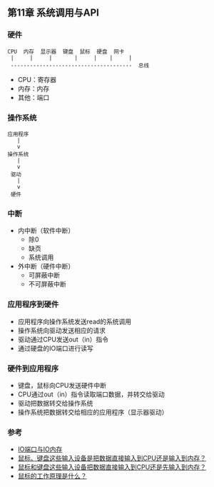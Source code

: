 ## 第11章 系统调用与API

### 硬件

```
CPU  内存  显示器  键盘  鼠标  硬盘  网卡
 |     |     |       |     |    |     |
 --------------------------------------  总线
```

- CPU：寄存器
- 内存：内存
- 其他：端口

### 操作系统

```
应用程序
   |
   v
操作系统
   |
   v
 驱动
   |
   v
 硬件
```

### 中断

- 内中断（软件中断）
  - 除0
  - 缺页
  - 系统调用
- 外中断（硬件中断）
  - 可屏蔽中断
  - 不可屏蔽中断
  
### 应用程序到硬件

- 应用程序向操作系统发送read的系统调用
- 操作系统向驱动发送相应的请求
- 驱动通过CPU发送out（in）指令
- 通过硬盘的IO端口进行读写

### 硬件到应用程序

- 键盘，鼠标向CPU发送硬件中断
- CPU通过out（in）指令读取端口数据，并转交给驱动
- 驱动把数据转交给操作系统
- 操作系统把数据转交给相应的应用程序（显示器驱动）

### 参考

- [IO端口与IO内存](https://blog.csdn.net/g_grp/article/details/52431052)
- [鼠标、键盘这些输入设备是把数据直接输入到CPU还是输入到内存？](https://zhidao.baidu.com/question/87086499.html)
- [鼠标和键盘这些输入设备把数据直接输入到CPU还是先输入到内存？](https://www.zhihu.com/question/20824491)
- [鼠标的工作原理是什么？](https://www.zhihu.com/question/31623695)
